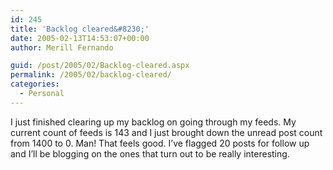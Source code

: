 ```yaml
---
id: 245
title: 'Backlog cleared&#8230;'
date: 2005-02-13T14:53:07+00:00
author: Merill Fernando

guid: /post/2005/02/Backlog-cleared.aspx
permalink: /2005/02/backlog-cleared/
categories:
  - Personal
---
```

<DIV class=Section1>
<P>I just finished clearing up my backlog on going through my feeds. My current count of feeds is 143 and I just brought down the unread post count from 1400 to 0. Man! That feels good. I’ve flagged 20 posts for follow up and I’ll be blogging on the ones that turn out to be really interesting. </P></DIV>